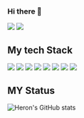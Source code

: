 ### Hi there 👋
<a href="https://lympsw12.tistory.com/" target="_blank"><img src="https://img.shields.io/badge/Tistory-000000?style=flat-square&logo=tistory&logoColor=FFFFFF"/></a>
<img src="https://img.shields.io/badge/lympsw7@gmail.com-EA4335?style=flat-square&logo=Gmail&logoColor=FFFFFF"/>


<h2>My tech Stack</h2>

<img src="https://img.shields.io/badge/C++-00599C?style=flat-square&logo=C++&logoColor=FFFFFF"/> <img src="https://img.shields.io/badgeJAVA-40AEF0?style=flat-square&logo=JAVA&logoColor=40AEF0"/> <img src="https://img.shields.io/badge/Spring-6DB33F?style=flat-square&logo=Spring&logoColor=FFFFFF"/>  <img src="https://img.shields.io/badge/Spring Boot-6DB33F?style=flat-square&logo=Spring Boot&logoColor=FFFFFF"/> <img src="https://img.shields.io/badge/Linux-FCC624?style=flat-square&logo=Linux&logoColor=FFFFFF"/> <img src="https://img.shields.io/badge/Amazon AWS-232F3E?style=flat-square&logo=Amazon AWS&logoColor=FFFFFF"/> <img src="https://img.shields.io/badge/MySQL-4479A1?style=flat-square&logo=MySQL&logoColor=FFFFFF"/> <img src="https://img.shields.io/badge/Apache-D22128?style=flat-square&logo=Apache&logoColor=FFFFFF"/>    




<h2>MY Status</h2>

![Heron's GitHub stats](https://github-readme-stats.vercel.app/api?username=Heron-Woong&show_icons=true&theme=dark)

<!--
**Heron-Woong/Heron-Woong** is a ✨ _special_ ✨ repository because its `README.md` (this file) appears on your GitHub profile.

Here are some ideas to get you started:

- 🔭 I’m currently working on ...
- 🌱 I’m currently learning ...
- 👯 I’m looking to collaborate on ...
- 🤔 I’m looking for help with ...
- 💬 Ask me about ...
- 📫 How to reach me: ...
- 😄 Pronouns: ...
- ⚡ Fun fact: ...
-->
